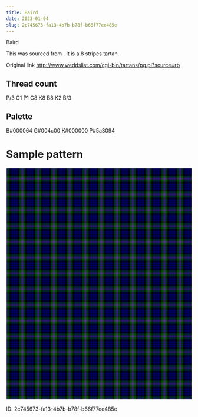 ```yaml
---
title: Baird
date: 2023-01-04
slug: 2c745673-fa13-4b7b-b78f-b66f77ee485e
---
```

Baird

This was sourced from <no value>.  It is a 8 stripes tartan.

Original link http://www.weddslist.com/cgi-bin/tartans/pg.pl?source=rb

## Thread count
P/3 G1 P1 G8 K8 B8 K2 B/3

## Palette
B#000064 G#004c00 K#000000 P#5a3094

# Sample pattern

![Tartan detail](tartan.png "P/3 G1 P1 G8 K8 B8 K2 B/3 tartan")

ID: 2c745673-fa13-4b7b-b78f-b66f77ee485e
